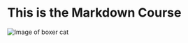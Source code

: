 # This is the Markdown Course

![Image of boxer cat](https://octodex.github.com/images/boxertocat_octodex.jpg)




